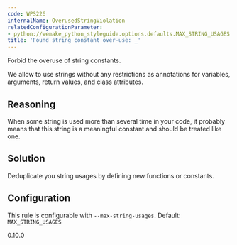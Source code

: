 ```yaml
---
code: WPS226
internalName: OverusedStringViolation
relatedConfigurationParameter:
- python://wemake_python_styleguide.options.defaults.MAX_STRING_USAGES
title: 'Found string constant over-use: _'
---
```


Forbid the overuse of string constants.

We allow to use strings without any restrictions as annotations for
variables, arguments, return values, and class attributes.

## Reasoning
When some string is used more than several time in your code, it
probably means that this string is a meaningful constant and should
be treated like one.

## Solution
Deduplicate you string usages by defining new functions or
constants.

## Configuration
This rule is configurable with `--max-string-usages`. Default:
`MAX_STRING_USAGES`

<div class="versionadded">

0.10.0

</div>